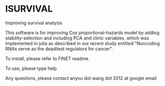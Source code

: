 # ISURVIVAL
<p>Improving survival analysis</p>
<p>This software is for improving Cox proportional-hazards model by adding stability-selection and including PCA and clinic variables, which was implemented in julia as described in our recent study entitled "Noncoding RNAs serve as the deadliest regulators for cancer".</p>
<p>To install, please refer to FINET readme.</p>
<p>To use, please type help</p>
<p>Any questions, please contact anyou dot wang dot 2012 at google email
